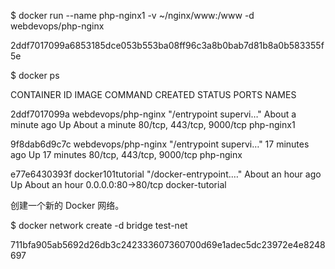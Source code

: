 $  docker run --name php-nginx1 -v ~/nginx/www:/www  -d webdevops/php-nginx

2ddf7017099a6853185dce053b553ba08ff96c3a8b0bab7d81b8a0b583355f5e

$ docker ps

CONTAINER ID        IMAGE                 COMMAND                  CREATED              STATUS              PORTS                       NAMES

2ddf7017099a        webdevops/php-nginx   "/entrypoint supervi…"   About a minute ago   Up About a minute   80/tcp, 443/tcp, 9000/tcp   php-nginx1

9f8dab6d9c7c        webdevops/php-nginx   "/entrypoint supervi…"   17 minutes ago       Up 17 minutes       80/tcp, 443/tcp, 9000/tcp   php-nginx

e77e6430393f        docker101tutorial     "/docker-entrypoint.…"   About an hour ago    Up About an hour    0.0.0.0:80-&gt;80/tcp          docker-tutorial

创建一个新的 Docker 网络。

$ docker network create -d bridge test-net

711bfa905ab5692d26db3c242333607360700d69e1adec5dc23972e4e8248697

